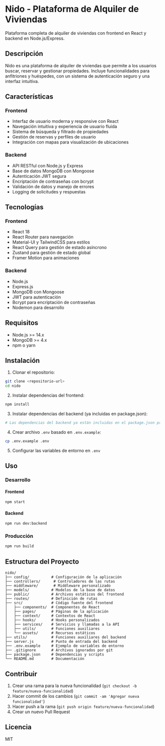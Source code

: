 # Nido - Plataforma de Alquiler de Viviendas

Plataforma completa de alquiler de viviendas con frontend en React y backend en Node.js/Express.

## Descripción

Nido es una plataforma de alquiler de viviendas que permite a los usuarios buscar, reservar y gestionar propiedades. Incluye funcionalidades para anfitriones y huéspedes, con un sistema de autenticación seguro y una interfaz intuitiva.

## Características

### Frontend
- Interfaz de usuario moderna y responsive con React
- Navegación intuitiva y experiencia de usuario fluida
- Sistema de búsqueda y filtrado de propiedades
- Gestión de reservas y perfiles de usuario
- Integración con mapas para visualización de ubicaciones

### Backend
- API RESTful con Node.js y Express
- Base de datos MongoDB con Mongoose
- Autenticación JWT segura
- Encriptación de contraseñas con bcrypt
- Validación de datos y manejo de errores
- Logging de solicitudes y respuestas

## Tecnologías

### Frontend
- React 18
- React Router para navegación
- Material-UI y TailwindCSS para estilos
- React Query para gestión de estado asíncrono
- Zustand para gestión de estado global
- Framer Motion para animaciones

### Backend
- Node.js
- Express.js
- MongoDB con Mongoose
- JWT para autenticación
- Bcrypt para encriptación de contraseñas
- Nodemon para desarrollo

## Requisitos

- Node.js >= 14.x
- MongoDB >= 4.x
- npm o yarn

## Instalación

1. Clonar el repositorio:
```bash
git clone <repositorio-url>
cd nido
```

2. Instalar dependencias del frontend:
```bash
npm install
```

3. Instalar dependencias del backend (ya incluidas en package.json):
```bash
# Las dependencias del backend ya están incluidas en el package.json principal
```

4. Crear archivo `.env` basado en `.env.example`:
```bash
cp .env.example .env
```

5. Configurar las variables de entorno en `.env`

## Uso

### Desarrollo

#### Frontend
```bash
npm start
```

#### Backend
```bash
npm run dev:backend
```

### Producción
```bash
npm run build
```

## Estructura del Proyecto

```
nido/
├── config/          # Configuración de la aplicación
├── controllers/      # Controladores de las rutas
├── middleware/       # Middleware personalizado
├── models/          # Modelos de la base de datos
├── public/          # Archivos estáticos del frontend
├── routes/          # Definición de rutas
├── src/             # Código fuente del frontend
│   ├── components/  # Componentes de React
│   ├── pages/       # Páginas de la aplicación
│   ├── context/     # Contextos de React
│   ├── hooks/       # Hooks personalizados
│   ├── services/    # Servicios y llamadas a la API
│   ├── utils/       # Funciones auxiliares
│   └── assets/      # Recursos estáticos
├── utils/           # Funciones auxiliares del backend
├── server.js        # Punto de entrada del backend
├── .env.example     # Ejemplo de variables de entorno
├── .gitignore       # Archivos ignorados por git
├── package.json     # Dependencias y scripts
└── README.md        # Documentación
```

## Contribuir

1. Crear una rama para la nueva funcionalidad (`git checkout -b feature/nueva-funcionalidad`)
2. Hacer commit de los cambios (`git commit -am 'Agregar nueva funcionalidad'`)
3. Hacer push a la rama (`git push origin feature/nueva-funcionalidad`)
4. Crear un nuevo Pull Request

## Licencia

MIT
